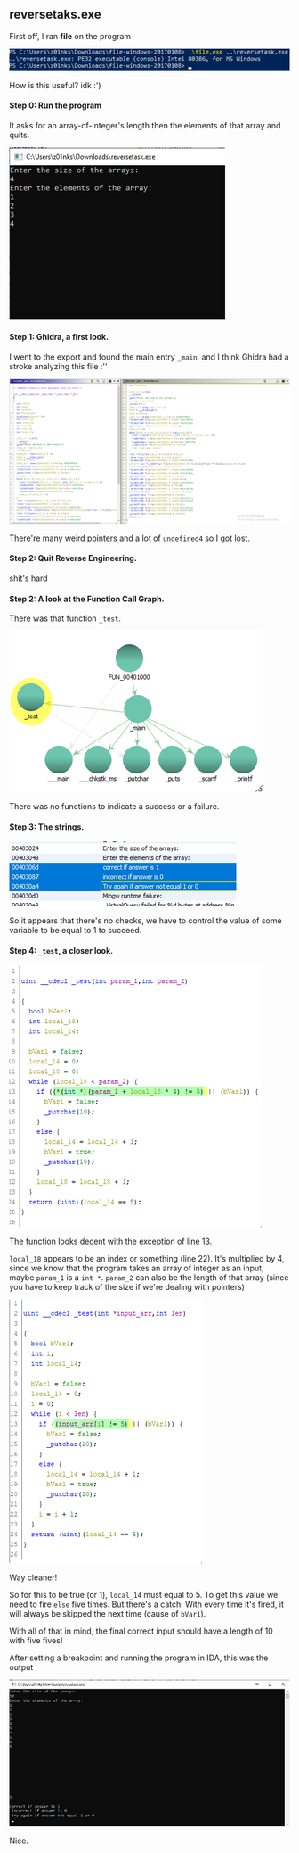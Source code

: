 ## reversetaks.exe
First off, I ran **file** on the program

![](Attachments/Pasted%20image%2020210415025718.png)

How is this useful? idk :')

#### Step 0: Run the program
It asks for an array-of-integer's length then the elements of that array and quits.

![](Attachments/Pasted%20image%2020210415031751.png)

#### Step 1: Ghidra, a first look.
I went to the export and found the main entry `_main`, and I think Ghidra had a stroke analyzing this file :''

![](Attachments/Pasted%20image%2020210415030459.png)

There're many weird pointers and a lot of `undefined4` so I got lost.

#### Step 2: Quit Reverse Engineering.
shit's hard

#### Step 2: A look at the Function Call Graph.
There was that function `_test`.

![](Attachments/Pasted%20image%2020210415031002.png)

There was no functions to indicate a success or a failure.

#### Step 3: The strings.

![](Attachments/Pasted%20image%2020210415031305.png)

So it appears that there's no checks, we have to control the value of some variable to be equal to 1 to succeed.

#### Step 4: `_test`, a closer look.

![](Attachments/Pasted%20image%2020210415031940.png)

The function looks decent with the exception of line 13.

`local_18` appears to be an index or something (line 22). It's multiplied by 4, since we know that the program takes an array of integer as an input, maybe `param_1` is a `int *`. 
`param_2` can also be the length of that array (since you have to keep track of the size if we're dealing with pointers)

![](Attachments/Pasted%20image%2020210415032937.png)

Way cleaner!

So for this to be true (or 1), `local_14` must equal to 5. 
To get this value we need to fire `else` five times. But there's a catch: With every time it's fired, it will always be skipped the next time (cause of `bVar1`).

With all of that in mind, the final correct input should have a length of 10 with five fives!

After setting a breakpoint and running the program in IDA, this was the output

![](Attachments/Pasted%20image%2020210415033616.png)

Nice.

